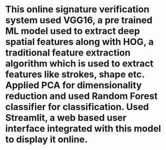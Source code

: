 # This online signature verification system used VGG16, a pre trained ML model used to extract deep spatial features along with HOG, a traditional feature extraction algorithm which is used to extract features like strokes, shape etc. Applied PCA for dimensionality reduction and used Random Forest classifier for classification. Used Streamlit, a web based user interface integrated with this model to display it online.